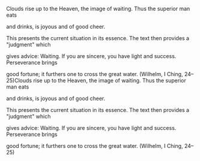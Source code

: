 Clouds rise up to the Heaven, the image of waiting. Thus the superior man eats

and drinks, is joyous and of good cheer.

This presents the current situation in its essence. The text then provides a "judgment" which

gives advice: Waiting. If you are sincere, you have light and success. Perseverance brings

good fortune; it furthers one to cross the great water. (Wilhelm, I Ching, 24–25)Clouds rise up to the Heaven, the image of waiting. Thus the superior man eats

and drinks, is joyous and of good cheer.

This presents the current situation in its essence. The text then provides a "judgment" which

gives advice: Waiting. If you are sincere, you have light and success. Perseverance brings

good fortune; it furthers one to cross the great water. (Wilhelm, I Ching, 24–25)